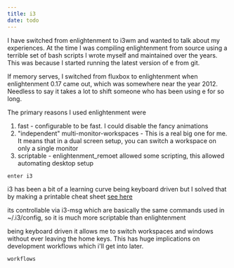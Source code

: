 ```yaml
---
title: i3
date: todo
---
```



I have switched from enlightenment to i3wm and wanted to talk about my experiences. At the time I was compiling enlightenment from source using a terrible set
of bash scripts I wrote myself and maintained over the years. This was because I started running the latest version of e from git.

If memory serves, I switched from fluxbox to enlightenment when enlightenment 0.17 came out, which was somewhere near the year 2012. Needless to say it
takes a lot to shift someone who has been using e for so long.

The primary reasons I used enlightenment were

1. fast - configurable to be fast. I could disable the fancy animations
2. "independent" multi-monitor-workspaces - This is a real big one for me. It means that in a dual screen setup, you can switch a workspace on only a single monitor
3. scriptable - enlightenment_remoet allowed some scripting, this allowed automating desktop setup

`enter i3`

i3 has been a bit of a learning curve being keyboard driven but I solved that by making a printable cheat sheet [see here](https://docs.google.com/document/d/1Y3aRkCIa60fqLkAZWxMr8cJFo0wimqrmSUnWUmj7Hw4/edit?usp=sharing)

its controllable via i3-msg which are basically the same commands used in ~/.i3/config, so it is much more scriptable than enlightenment

being keyboard driven it allows me to switch workspaces and windows without ever leaving the home keys. This has huge implications on development workflows which
i'll get into later.


`workflows`
